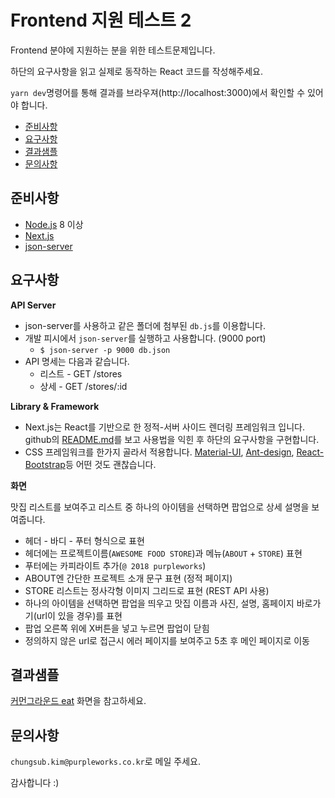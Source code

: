# Frontend 지원 테스트 2

Frontend 분야에 지원하는 분을 위한 테스트문제입니다.

하단의 요구사항을 읽고 실제로 동작하는 React 코드를 작성해주세요.

`yarn dev`명령어를 통해 결과를 브라우져(http://localhost:3000)에서 확인할 수 있어야 합니다.

- [준비사항](#준비사항)
- [요구사항](#요구사항)
- [결과샘플](#결과샘플)
- [문의사항](#문의사항)

## 준비사항

- [Node.js](https://nodejs.org/ko/) 8 이상
- [Next.js](https://github.com/zeit/next.js/)
- [json-server](https://github.com/typicode/json-server)

## 요구사항

**API Server**

- json-server를 사용하고 같은 폴더에 첨부된 `db.js`를 이용합니다.
- 개발 피시에서 `json-server`를 실행하고 사용합니다. (9000 port)
  - `$ json-server -p 9000 db.json`
- API 명세는 다음과 같습니다.
  - 리스트 - GET /stores
  - 상세 - GET /stores/:id

**Library & Framework**

- Next.js는 React를 기반으로 한 정적-서버 사이드 렌더링 프레임워크 입니다. github의 [README.md](https://github.com/zeit/next.js/)를 보고 사용법을 익힌 후 하단의 요구사항을 구현합니다.
- CSS 프레임워크를 한가지 골라서 적용합니다. [Material-UI](https://github.com/callemall/material-ui), [Ant-design](https://github.com/ant-design/ant-design), [React-Bootstrap](https://github.com/react-bootstrap/react-bootstrap)등 어떤 것도 괜찮습니다. 

**화면**

맛집 리스트를 보여주고 리스트 중 하나의 아이템을 선택하면 팝업으로 상세 설명을 보여줍니다.

- 헤더 - 바디 - 푸터 형식으로 표현
- 헤더에는 프로젝트이름(`AWESOME FOOD STORE`)과 메뉴(`ABOUT` + `STORE`) 표현
- 푸터에는 카피라이트 추가(`@ 2018 purpleworks`)
- ABOUT엔 간단한 프로젝트 소개 문구 표현 (정적 페이지)
- STORE 리스트는 정사각형 이미지 그리드로 표현 (REST API 사용)
- 하나의 아이템을 선택하면 팝업을 띄우고 맛집 이름과 사진, 설명, 홈페이지 바로가기(url이 있을 경우)를 표현
- 팝업 오른쪽 위에 X버튼을 넣고 누르면 팝업이 닫힘
- 정의하지 않은 url로 접근시 에러 페이지를 보여주고 5초 후 메인 페이지로 이동

## 결과샘플

[커먼그라운드 eat](https://www.common-ground.co.kr/eat) 화면을 참고하세요.

## 문의사항

`chungsub.kim@purpleworks.co.kr`로 메일 주세요.

감사합니다 :)
